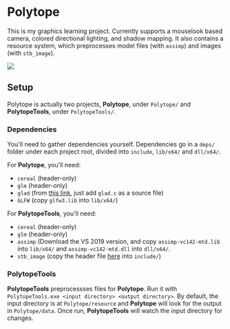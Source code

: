 # Polytope

This is my graphics learning project. Currently supports a mouselook based camera, colored directional lighting, and shadow mapping. It also contains a resource system, which preprocesses model files (with `assimp`) and images (with `stb_image`).

![](polytope.gif)

## Setup

Polytope is actually two projects, **Polytope**, under `Polytope/` and **PolytopeTools**, under `PolytopeTools/`.

### Dependencies
You'll need to gather dependencies yourself. Dependencies go in a `deps/` folder under each project root, divided into `include`, `lib/x64/` and `dll/x64/`.

For **Polytope**, you'll need:
- `cereal` (header-only)
- `glm` (header-only)
- `glad` (from [this link](https://glad.dav1d.de/#profile=compatibility&language=c&specification=gl&loader=on&api=gl%3D3.3), just add `glad.c` as a source file)
- `GLFW` (copy `glfw3.lib` into `lib/x64/`)

For **PolytopeTools**, you'll need:
- `cereal` (header-only)
- `glm` (header-only)
- `assimp` (Download the VS 2019 version, and copy `assimp-vc142-mtd.lib` into `lib/x64/` and `assimp-vc142-mtd.dll` into `dll/x64/`. 
- `stb_image` (copy the header file [here](https://github.com/nothings/stb/blob/master/stb_image.h) into `include/`)

### PolytopeTools
**PolytopeTools** preprocessses files for **Polytope**. Run it with `PolytopeTools.exe <input directory> <output directory>`. By default, the input directory is at `Polytope/resource` and **Polytope** will look for the output in `Polytope/data`. Once run, **PolytopeTools** will watch the input directory for changes.
